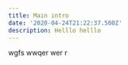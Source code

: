 ```yaml
---
title: Main intro
date: '2020-04-24T21:22:37.500Z'
description: Helllo helllo
---
```

wgfs wwqer wer r 
